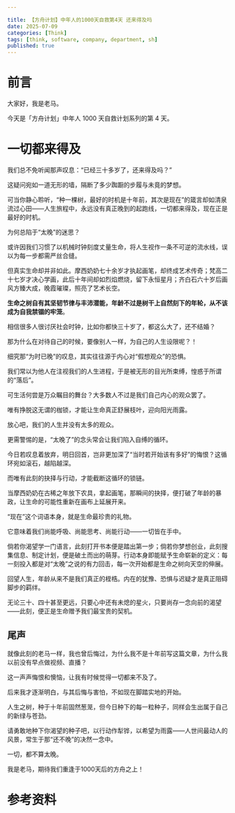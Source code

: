 ```yaml
---

title: 【方舟计划】中年人的1000天自救第4天 还来得及吗
date: 2025-07-09
categories: [Think]
tags: [think, software, company, department, sh]
published: true
---
```


# 前言

大家好，我是老马。  

今天是「方舟计划」中年人 1000 天自救计划系列的第 4 天。

# 一切都来得及

我们总不免听闻那声叹息：“已经三十多岁了，还来得及吗？”

这疑问宛如一道无形的墙，隔断了多少踟蹰的步履与未竟的梦想。

可当你静心聆听，“种一棵树，最好的时机是十年前，其次是现在”的箴言却如清泉流过心田——人生旅程中，永远没有真正晚到的起跑线，一切都来得及，现在正是最好的时机。

为何总陷于“太晚”的迷思？

或许因我们习惯了以机械时钟刻度丈量生命，将人生视作一条不可逆的流水线，误以为每一步都需严丝合缝。

但真实生命却并非如此。摩西奶奶七十余岁才执起画笔，却终成艺术传奇；梵高二十七岁才决心学画，此后十年间却如烈焰燃烧，留下永恒星月；齐白石六十岁后画风方臻大成，晚霞璀璨，照亮了艺术长空。

**生命之树自有其坚韧节律与丰沛潜能，年龄不过是树干上自然刻下的年轮，从不该成为自我禁锢的牢笼**。

相信很多人很讨厌社会时钟，比如你都快三十岁了，都这么大了，还不结婚？

那为什么在对待自己的时候，要像别人一样，为自己的人生设限呢？！

细究那“为时已晚”的叹息，其实往往源于内心对“假想观众”的恐惧。

我们常以为他人在注视我们的人生进程，于是被无形的目光所束缚，惶惑于所谓的“落后”。

可生活何尝是万众瞩目的舞台？大多数人不过是我们自己内心的观众罢了。

唯有挣脱这无谓的枷锁，才能让生命真正舒展枝叶，迎向阳光雨露。

放心吧，我们的人生并没有太多的观众。

更需警惕的是，“太晚了”的念头常会让我们陷入自缚的循环。

今日若叹息着放弃，明日回首，岂非更加深了“当时若开始该有多好”的悔恨？这循环宛如滚石，越陷越深。

而唯有此刻的抉择与行动，才能截断这循环的锁链。

当摩西奶奶在古稀之年放下农具，拿起画笔，那瞬间的抉择，便打破了年龄的暴政，让生命的可能性重新在画布上延展开来。

“现在”这个词语本身，就是生命最珍贵的礼物。

它意味着我们尚能呼吸、尚能思考、尚能行动——一切皆在手中。

倘若你渴望学一门语言，此刻打开书本便是踏出第一步；倘若你梦想创业，此刻搜集信息、制定计划，便是破土而出的萌芽。行动本身即能赋予生命崭新的定义：每一刻投入都是对“太晚”之说的有力回击，每一次开始都是生命之树向天空的伸展。

回望人生，年龄从来不是我们真正的桎梏。内在的犹豫、恐惧与迟疑才是真正阻碍脚步的羁绊。

无论三十、四十甚至更远，只要心中还有未熄的星火，只要尚存一念向前的渴望——此刻，便正是生命赠予我们最宝贵的契机。


## 尾声

就像此刻的老马一样，我也曾后悔过，为什么我不是十年前写这篇文章，为什么我以前没有早点做视频、直播？

这一声声悔恨和懊恼，让我有时候觉得一切都来不及了。

后来我才逐渐明白，与其后悔与害怕，不如现在脚踏实地的开始。

人生之树，种于十年前固然葱茏，但今日种下的每一粒种子，同样会生出属于自己的新绿与苍劲。

请勇敢地种下你渴望的种子吧，以行动作犁铧，以希望为雨露——人世间最动人的风景，常生于那“还不晚”的决然一念中。

一切，都不算太晚。

我是老马，期待我们重逢于1000天后的方舟之上！


# 参考资料




